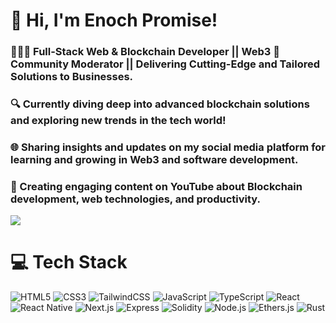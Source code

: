 <!-- Level 3: Add custom code -->

# 👋 Hi, I'm Enoch Promise!
### 👩🏻‍💻  Full-Stack Web & Blockchain Developer || Web3 🤹 Community Moderator || Delivering Cutting-Edge and Tailored Solutions to Businesses.<br/>
### 🔍 Currently diving deep into advanced blockchain solutions and exploring new trends in the tech world!<br/>
### 🌐 Sharing insights and updates on my social media platform for learning and growing in Web3 and software development.
### 🎥 Creating engaging content on YouTube about Blockchain development, web technologies, and productivity.

<!-- GitHub stats from https://github.com/anuraghazra/github-readme-stats  -->
![](https://github-readme-stats.vercel.app/api?username=enochdev2&theme=radical&hide_border=false&include_all_commits=true&count_private=true)<br/>

# 💻 Tech Stack
<!-- Badges from https://github.com/Ileriayo/markdown-badges -->
![HTML5](https://img.shields.io/badge/html5-%23E34F26.svg?style=for-the-badge&logo=html5&logoColor=white)
![CSS3](https://img.shields.io/badge/css3-%231572B6.svg?style=for-the-badge&logo=css3&logoColor=white)
![TailwindCSS](https://img.shields.io/badge/tailwindcss-%2338B2AC.svg?style=for-the-badge&logo=tailwind-css&logoColor=white)
![JavaScript](https://img.shields.io/badge/javascript-%23323330.svg?style=for-the-badge&logo=javascript&logoColor=%23F7DF1E)
![TypeScript](https://img.shields.io/badge/typescript-%23007ACC.svg?style=for-the-badge&logo=typescript&logoColor=white)
![React](https://img.shields.io/badge/react-%2320232a.svg?style=for-the-badge&logo=react&logoColor=%2361DAFB)
![React Native](https://img.shields.io/badge/react_native-%23000000.svg?style=for-the-badge&logo=react&logoColor=%61DAFB)
![Next.js](https://img.shields.io/badge/Next.js-%23000000.svg?style=for-the-badge&logo=next.js&logoColor=%FFFFFF)
![Express](https://img.shields.io/badge/express-%23404d59.svg?style=for-the-badge&logo=express&logoColor=%FFFFFF)
![Solidity](https://img.shields.io/badge/solidity-%2321535F.svg?style=for-the-badge&logo=solidity&logoColor=%F7DF1E)
![Node.js](https://img.shields.io/badge/node.js-%234F5D95.svg?style=for-the-badge&logo=node.js&logoColor=%FFFFFF)
![Ethers.js](https://img.shields.io/badge/ethers.js-%23000000.svg?style=for-the-badge&logo=ethereum&logoColor=%627EEA)
![Rust](https://img.shields.io/badge/rust-%234A1F77.svg?style=for-the-badge&logo=rust&logoColor=%FFFFFF)







